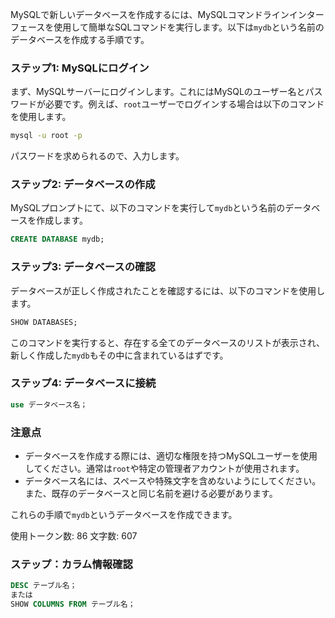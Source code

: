 MySQLで新しいデータベースを作成するには、MySQLコマンドラインインターフェースを使用して簡単なSQLコマンドを実行します。以下は`mydb`という名前のデータベースを作成する手順です。

### ステップ1: MySQLにログイン
まず、MySQLサーバーにログインします。これにはMySQLのユーザー名とパスワードが必要です。例えば、`root`ユーザーでログインする場合は以下のコマンドを使用します。
```bash
mysql -u root -p
```
パスワードを求められるので、入力します。

### ステップ2: データベースの作成
MySQLプロンプトにて、以下のコマンドを実行して`mydb`という名前のデータベースを作成します。
```sql
CREATE DATABASE mydb;
```

### ステップ3: データベースの確認
データベースが正しく作成されたことを確認するには、以下のコマンドを使用します。
```sql
SHOW DATABASES;
```
このコマンドを実行すると、存在する全てのデータベースのリストが表示され、新しく作成した`mydb`もその中に含まれているはずです。


### ステップ4: データベースに接続
```sql
use データベース名；
```

### 注意点
- データベースを作成する際には、適切な権限を持つMySQLユーザーを使用してください。通常は`root`や特定の管理者アカウントが使用されます。
- データベース名には、スペースや特殊文字を含めないようにしてください。また、既存のデータベースと同じ名前を避ける必要があります。

これらの手順で`mydb`というデータベースを作成できます。

使用トークン数: 86
文字数: 607


### ステップ：カラム情報確認 
```sql
DESC テーブル名；
または
SHOW COLUMNS FROM テーブル名；
```

